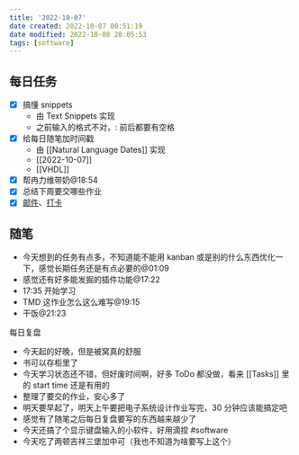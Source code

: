 ```yaml
---
title: '2022-10-07'
date created: 2022-10-07 00:51:19
date modified: 2022-10-08 20:05:53
tags: [software]
---
```


## 每日任务

- [x] 搞懂 snippets
	- 由 Text Snippets 实现
	- 之前输入的格式不对，: 前后都要有空格
- [x] 给每日随笔加时间戳
	- 由 [[Natural Language Dates]] 实现
	- [[2022-10-07]]
	- [[VHDL]]
- [x] 帮冉力维带奶@18:54
- [x] 总结下周要交哪些作业
- [x] [邮件](https://email.ustc.edu.cn/coremail/)、[打卡](https://weixine.ustc.edu.cn/2020/login)

## 随笔

- 今天想到的任务有点多，不知道能不能用 kanban 或是别的什么东西优化一下，感觉长期任务还是有点必要的@01:09
- 感觉还有好多能发掘的插件功能@17:22
- 17:35 开始学习
- TMD 这作业怎么这么难写@19:15
- 干饭@21:23

每日复盘

- 今天起的好晚，但是被窝真的舒服
- 书可以存柜里了
- 今天学习状态还不错，但好废时间啊，好多 ToDo 都没做，看来 [[Tasks]] 里的 start time 还是有用的
- 整理了要交的作业，安心多了
- 明天要早起了，明天上午要把电子系统设计作业写完，30 分钟应该能搞定吧
- 感觉有了随笔之后每日复盘要写的东西越来越少了
- 今天还搞了个显示键盘输入的小软件，好用滴捏 #software
- 今天吃了两顿吉祥三堡加中可（我也不知道为啥要写上这个）
